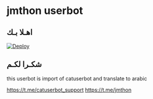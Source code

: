 # jmthon userbot

## اهـلا بـك

[![Deploy](https://www.herokucdn.com/deploy/button.svg)](https://heroku.com/deploy?template=https://github.com/ibra5593/pack)

## شكـرا لكـم 


this userbot is import of catuserbot and translate to arabic

https://t.me/catuserbot_support
https://t.me/jmthon
